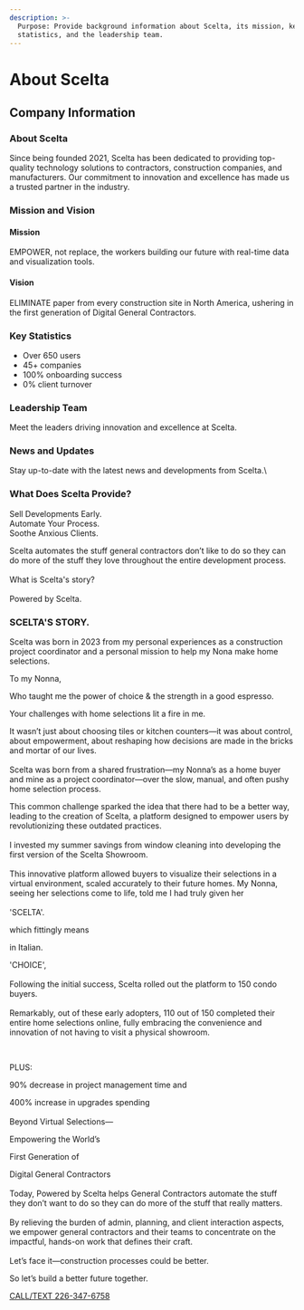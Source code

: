```yaml
---
description: >-
  Purpose: Provide background information about Scelta, its mission, key
  statistics, and the leadership team.
---
```


# About Scelta

## Company Information

### About Scelta

Since being founded 2021, Scelta has been dedicated to providing top-quality technology solutions to contractors, construction companies, and manufacturers. Our commitment to innovation and excellence has made us a trusted partner in the industry.

### Mission and Vision

#### Mission

EMPOWER, not replace, the workers building our future with real-time data and visualization tools.

#### Vision

ELIMINATE paper from every construction site in North America, ushering in the first generation of Digital General Contractors.

### Key Statistics

* Over 650 users
* 45+ companies
* 100% onboarding success
* 0% client turnover

### Leadership Team

Meet the leaders driving innovation and excellence at Scelta.

### News and Updates

Stay up-to-date with the latest news and developments from Scelta.\


### What Does Scelta Provide?

Sell Developments Early.\
Automate Your Process.\
Soothe Anxious Clients.

Scelta automates the stuff general contractors don’t like to do so they can do more of the stuff they love throughout the entire development process.\
\
What is Scelta's story?\
\
Powered by Scelta.

### SCELTA'S STORY.

Scelta was born in 2023 from my personal experiences as a construction project coordinator and a personal mission to help my Nona make home selections.

To my Nonna,

&#x20;

Who taught me the power of choice & the strength in a good espresso.

&#x20;

Your challenges with home selections lit a fire in me.

&#x20;

It wasn’t just about choosing tiles or kitchen counters—it was about control, about empowerment, about reshaping how decisions are made in the bricks and mortar of our lives.\
\
Scelta was born from a shared frustration—my Nonna’s as a home buyer and mine as a project coordinator—over the slow, manual, and often pushy home selection process.&#x20;

&#x20;

This common challenge sparked the idea that there had to be a better way, leading to the creation of Scelta, a platform designed to empower users by revolutionizing these outdated practices.\
\
I invested my summer savings from window cleaning into developing the first version of the Scelta Showroom.\
\
This innovative platform allowed buyers to visualize their selections in a virtual environment, scaled accurately to their future homes. My Nonna, seeing her selections come to life, told me I had truly given her\
\
'SCELTA'.

which fittingly means

in Italian.

'CHOICE',\
\
Following the initial success, Scelta rolled out the platform to 150 condo buyers.\
\
Remarkably, out of these early adopters, 110 out of 150 completed their entire home selections online, fully embracing the convenience and innovation of not having to visit a physical showroom.

​

PLUS:

90% decrease in project management time and

400% increase in upgrades spending\
\
Beyond Virtual Selections—

Empowering the World’s

First Generation of

Digital General Contractors\
\
Today, Powered by Scelta helps General Contractors automate the stuff they don’t want to do so they can do more of the stuff that really matters.\
\
By relieving the burden of admin, planning, and client interaction aspects, we empower general contractors and their teams to concentrate on the impactful, hands-on work that defines their craft.\
\
Let’s face it—construction processes could be better.

So let’s build a better future together.

[CALL/TEXT 226-347-6758](tel:226-347-6758)
